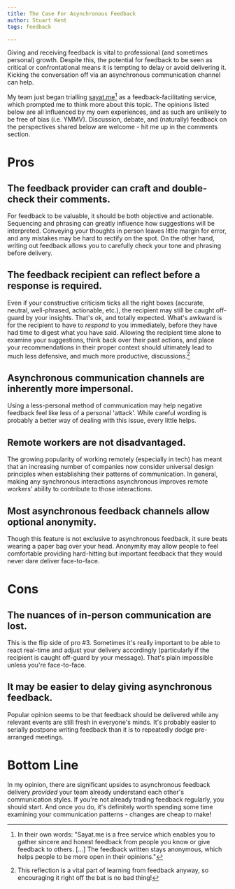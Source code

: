 ```yaml
---
title: The Case For Asynchronous Feedback
author: Stuart Kent
tags: feedback

---
```


Giving and receiving feedback is vital to professional (and sometimes personal) growth. Despite this, the potential for feedback to be seen as critical or confrontational means it is tempting to delay or avoid delivering it. Kicking the conversation off via an asynchronous communication channel can help.

<!--more-->

My team just began trialling [sayat.me](http://sayat.me/)[^1] as a feedback-facilitating service, which prompted me to think more about this topic. The opinions listed below are all influenced by my own experiences, and as such are unlikely to be free of bias (i.e. YMMV). Discussion, debate, and (naturally) feedback on the perspectives shared below are welcome - hit me up in the comments section.

# Pros

## The feedback provider can craft and double-check their comments.

For feedback to be valuable, it should be both objective and actionable. Sequencing and phrasing can greatly influence how suggestions will be interpreted. Conveying your thoughts in person leaves little margin for error, and any mistakes may be hard to rectify on the spot. On the other hand, writing out feedback allows you to carefully check your tone and phrasing before delivery.

## The feedback recipient can reflect before a response is required.

Even if your constructive criticism ticks all the right boxes (accurate, neutral, well-phrased, actionable, etc.), the recipient may still be caught off-guard by your insights. That's ok, and totally expected. What's awkward is for the recipient to have to _respond_ to you immediately, before they have had time to digest what you have said. Allowing the recipient time alone to examine your suggestions, think back over their past actions, and place your recommendations in their proper context should ultimately lead to much less defensive, and much more productive, discussions.[^2]

## Asynchronous communication channels are inherently more impersonal.

Using a less-personal method of communication may help negative feedback feel like less of a personal 'attack'. While careful wording is probably a better way of dealing with this issue, every little helps.

## Remote workers are not disadvantaged.

The growing popularity of working remotely (especially in tech) has meant that an increasing number of companies now consider universal design principles when establishing their patterns of communication. In general, making any synchronous interactions asynchronous improves remote workers' ability to contribute to those interactions.

## Most asynchronous feedback channels allow optional anonymity.

Though this feature is not exclusive to asynchronous feedback, it sure beats wearing a paper bag over your head. Anonymity may allow people to feel comfortable providing hard-hitting but important feedback that they would never dare deliver face-to-face.

# Cons

## The nuances of in-person communication are lost.

This is the flip side of pro #3. Sometimes it's really important to be able to react real-time and adjust your delivery accordingly (particularly if the recipient is caught off-guard by your message). That's plain impossible unless you're face-to-face.

## It may be easier to delay giving asynchronous feedback.
Popular opinion seems to be that feedback should be delivered while any relevant events are still fresh in everyone's minds. It's probably easier to serially postpone writing feedback than it is to repeatedly dodge pre-arranged meetings.

# Bottom Line

In my opinion, there are significant upsides to asynchronous feedback delivery _provided_ your team already understand each other's communication styles. If you're not already trading feedback regularly, you should start. And once you do, it's definitely worth spending some time examining your communication patterns - changes are cheap to make!

[^1]: In their own words: "Sayat.me is a free service which enables you to gather sincere and honest feedback from people you know or give feedback to others. [...] The feedback written stays anonymous, which helps people to be more open in their opinions."
[^2]: This reflection is a vital part of learning from feedback anyway, so encouraging it right off the bat is no bad thing!
